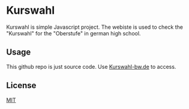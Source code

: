# Kurswahl

Kurswahl is simple Javascript project. The webiste is used to
check the "Kurswahl" for the "Oberstufe" in german high school.


## Usage
This github repo is just source code. Use [Kurswahl-bw.de](http://kurswahl-bw.de/) to access.

## License
[MIT](https://choosealicense.com/licenses/mit/)
